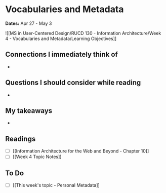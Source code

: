 # Vocabularies and Metadata
**Dates:** Apr 27 - May 3

![[MS in User-Centered Design/RUCD 130 - Information Architecture/Week 4 - Vocabularies and Metadata/Learning Objectives]]

## Connections I immediately think of
- 

## Questions I should consider while reading
- 

## My takeaways
- 


## Readings
- [ ] [[Information Architecture for the Web and Beyond - Chapter 10]]
- [ ] [[Week 4 Topic Notes]]

## To Do
- [ ] [[This week's topic - Personal Metadata]]